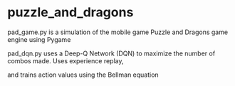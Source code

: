 # puzzle_and_dragons
pad_game.py is a simulation of the mobile game Puzzle and Dragons game engine using Pygame

pad_dqn.py uses a Deep-Q Network (DQN) to maximize the number of combos made. Uses experience replay, 

and trains action values using the Bellman equation
